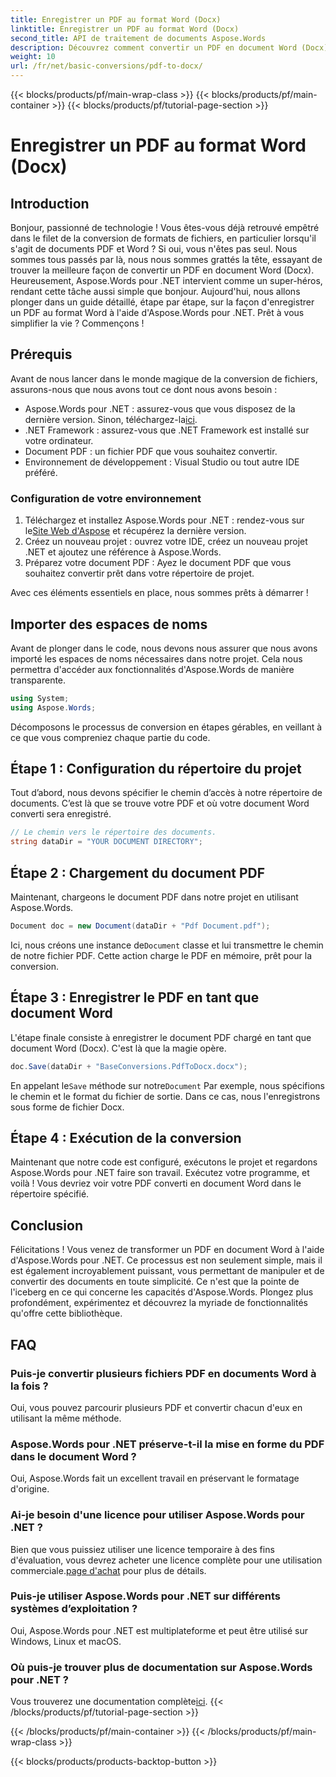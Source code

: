 ```yaml
---
title: Enregistrer un PDF au format Word (Docx)
linktitle: Enregistrer un PDF au format Word (Docx)
second_title: API de traitement de documents Aspose.Words
description: Découvrez comment convertir un PDF en document Word (Docx) à l'aide d'Aspose.Words pour .NET dans ce guide détaillé, étape par étape. Idéal pour les développeurs.
weight: 10
url: /fr/net/basic-conversions/pdf-to-docx/
---
```


{{< blocks/products/pf/main-wrap-class >}}
{{< blocks/products/pf/main-container >}}
{{< blocks/products/pf/tutorial-page-section >}}

# Enregistrer un PDF au format Word (Docx)

## Introduction

Bonjour, passionné de technologie ! Vous êtes-vous déjà retrouvé empêtré dans le filet de la conversion de formats de fichiers, en particulier lorsqu'il s'agit de documents PDF et Word ? Si oui, vous n'êtes pas seul. Nous sommes tous passés par là, nous nous sommes grattés la tête, essayant de trouver la meilleure façon de convertir un PDF en document Word (Docx). Heureusement, Aspose.Words pour .NET intervient comme un super-héros, rendant cette tâche aussi simple que bonjour. Aujourd'hui, nous allons plonger dans un guide détaillé, étape par étape, sur la façon d'enregistrer un PDF au format Word à l'aide d'Aspose.Words pour .NET. Prêt à vous simplifier la vie ? Commençons !

## Prérequis

Avant de nous lancer dans le monde magique de la conversion de fichiers, assurons-nous que nous avons tout ce dont nous avons besoin :

-  Aspose.Words pour .NET : assurez-vous que vous disposez de la dernière version. Sinon, téléchargez-la[ici](https://releases.aspose.com/words/net/).
- .NET Framework : assurez-vous que .NET Framework est installé sur votre ordinateur.
- Document PDF : un fichier PDF que vous souhaitez convertir.
- Environnement de développement : Visual Studio ou tout autre IDE préféré.

### Configuration de votre environnement

1.  Téléchargez et installez Aspose.Words pour .NET : rendez-vous sur le[Site Web d'Aspose](https://releases.aspose.com/words/net/) et récupérez la dernière version.
2. Créez un nouveau projet : ouvrez votre IDE, créez un nouveau projet .NET et ajoutez une référence à Aspose.Words.
3. Préparez votre document PDF : Ayez le document PDF que vous souhaitez convertir prêt dans votre répertoire de projet.

Avec ces éléments essentiels en place, nous sommes prêts à démarrer !

## Importer des espaces de noms

Avant de plonger dans le code, nous devons nous assurer que nous avons importé les espaces de noms nécessaires dans notre projet. Cela nous permettra d'accéder aux fonctionnalités d'Aspose.Words de manière transparente.

```csharp
using System;
using Aspose.Words;
```

Décomposons le processus de conversion en étapes gérables, en veillant à ce que vous compreniez chaque partie du code.

## Étape 1 : Configuration du répertoire du projet

Tout d’abord, nous devons spécifier le chemin d’accès à notre répertoire de documents. C’est là que se trouve votre PDF et où votre document Word converti sera enregistré.

```csharp
// Le chemin vers le répertoire des documents.
string dataDir = "YOUR DOCUMENT DIRECTORY";
```

## Étape 2 : Chargement du document PDF

Maintenant, chargeons le document PDF dans notre projet en utilisant Aspose.Words.

```csharp
Document doc = new Document(dataDir + "Pdf Document.pdf");
```

 Ici, nous créons une instance de`Document` classe et lui transmettre le chemin de notre fichier PDF. Cette action charge le PDF en mémoire, prêt pour la conversion.

## Étape 3 : Enregistrer le PDF en tant que document Word

L'étape finale consiste à enregistrer le document PDF chargé en tant que document Word (Docx). C'est là que la magie opère.

```csharp
doc.Save(dataDir + "BaseConversions.PdfToDocx.docx");
```

 En appelant le`Save` méthode sur notre`Document` Par exemple, nous spécifions le chemin et le format du fichier de sortie. Dans ce cas, nous l'enregistrons sous forme de fichier Docx.

## Étape 4 : Exécution de la conversion

Maintenant que notre code est configuré, exécutons le projet et regardons Aspose.Words pour .NET faire son travail. Exécutez votre programme, et voilà ! Vous devriez voir votre PDF converti en document Word dans le répertoire spécifié.

## Conclusion

Félicitations ! Vous venez de transformer un PDF en document Word à l'aide d'Aspose.Words pour .NET. Ce processus est non seulement simple, mais il est également incroyablement puissant, vous permettant de manipuler et de convertir des documents en toute simplicité. Ce n'est que la pointe de l'iceberg en ce qui concerne les capacités d'Aspose.Words. Plongez plus profondément, expérimentez et découvrez la myriade de fonctionnalités qu'offre cette bibliothèque.

## FAQ

### Puis-je convertir plusieurs fichiers PDF en documents Word à la fois ?
Oui, vous pouvez parcourir plusieurs PDF et convertir chacun d'eux en utilisant la même méthode.

### Aspose.Words pour .NET préserve-t-il la mise en forme du PDF dans le document Word ?
Oui, Aspose.Words fait un excellent travail en préservant le formatage d'origine.

### Ai-je besoin d'une licence pour utiliser Aspose.Words pour .NET ?
 Bien que vous puissiez utiliser une licence temporaire à des fins d'évaluation, vous devrez acheter une licence complète pour une utilisation commerciale.[page d'achat](https://purchase.aspose.com/buy) pour plus de détails.

### Puis-je utiliser Aspose.Words pour .NET sur différents systèmes d’exploitation ?
Oui, Aspose.Words pour .NET est multiplateforme et peut être utilisé sur Windows, Linux et macOS.

### Où puis-je trouver plus de documentation sur Aspose.Words pour .NET ?
 Vous trouverez une documentation complète[ici](https://reference.aspose.com/words/net/).
{{< /blocks/products/pf/tutorial-page-section >}}

{{< /blocks/products/pf/main-container >}}
{{< /blocks/products/pf/main-wrap-class >}}

{{< blocks/products/products-backtop-button >}}
